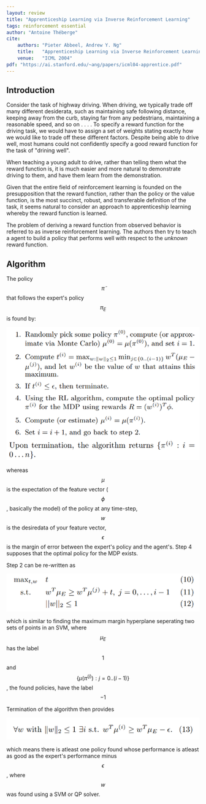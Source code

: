 ```yaml
---
layout: review
title: "Apprenticeship Learning via Inverse Reinforcement Learning"
tags: reinforcement essential
author: "Antoine Théberge"
cite:
    authors: "Pieter Abbeel, Andrew Y. Ng"
    title:   "Apprenticeship Learning via Inverse Reinforcement Learning"
    venue:   "ICML 2004"
pdf: "https://ai.stanford.edu/~ang/papers/icml04-apprentice.pdf"
---
```


## Introduction

Consider the task of highway driving. When driving, we typically trade off many different desiderata, such as maintaining safe following distance, keeping away from the curb, staying far from any pedestrians, maintaining a reasonable speed, and so on . . . . To specify a reward function for the driving task, we would have to assign a set of weights stating exactly how we would like to trade off these different factors. Despite being able to drive well, most humans could not confidently specify a good reward function for the task of "drining well".

When teaching a young adult to drive, rather than telling them what the reward function is, it is much easier and more natural to demonstrate driving to them, and have them learn from the demonstration.

Given that the entire field of reinforcement learning is founded on the presupposition that the reward function, rather than the policy or the value function, is the most succinct, robust, and transferable definition of the task, it seems natural to consider an approach to apprenticeship learning whereby the reward function is learned.

The problem of deriving a reward function from observed behavior is referred to as inverse reinforcement learning. The authors then try to teach a agent to build a policy that performs well with respect to the *unknown* reward function.

## Algorithm

The policy $$\tilde \pi $$ that follows the expert's policy $$ \pi_E$$ is found by:

![](/reinforcement-learning/images/al-irl/algo1.png)


whereas $$\mu$$ is the expectation of the feature vector ($$\phi$$, basically the model) of the policy at any time-step, $$w$$ is the desiredata of your feature vector, $$\epsilon$$ is the margin of error between the expert's policy and the agent's. Step 4 supposes that the optimal policy for the MDP exists.

Step 2 can be re-written as

![](/reinforcement-learning/images/al-irl/algo2.png)

which is similar to finding the maximum margin hyperplane seperating two sets of points in an SVM, where $$\mu_E$$ has the label $$1$$ and $$\{\mu(\pi^{(j)}): j = 0..(i-1)\}$$, the found policies, have the label $$-1$$

Termination of the algorithm then provides

![](/reinforcement-learning/images/al-irl/eq13.png)

which means there is atleast one policy found whose performance is atleast as good as the expert's performance minus $$\epsilon$$, where $$w$$ was found using a SVM or QP solver.
